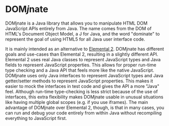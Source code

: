 # DOM*j*nate

DOMjnate is a Java library that allows you to manipulate HTML DOM JavaScript APIs entirely from Java. The name comes from the DOM of HTML's Document Object Model, a J for Java, and the word "dominate" to represent the goal of using HTML5 for all Java user interface code.

It is mainly intended as an alternative to [Elemental 2](https://github.com/google/elemental2). DOMjnate has different goals and use-cases than Elemental 2, resulting in a slightly different API. Elemental 2 uses real Java classes to represent JavaScript types and Java fields to represent JavaScript properties. This allows for proper run-time type checking and a Java API that feels more like the native JavaScript. DOMjnate uses only Java interfaces to represent JavaScript types and Java getter/setter methods to represent JavaScript properties. This makes it easier to mock the interfaces in test code and gives the API a more "Java" feel. Although run-time type-checking is less strict because of the use of interfaces, this extra flexibility makes DOMjnate usable in unusual situations like having multiple global scopes (e.g. if you use iframes). The main advantage of DOMjnate over Elemental 2, though, is that in many cases, you can run and debug your code entirely from within Java without recompiling everything to JavaScript first.


